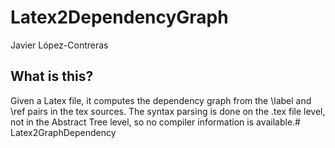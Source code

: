 # Latex2DependencyGraph
Javier López-Contreras

## What is this?
Given a Latex file, it computes the dependency graph from the \label and \ref pairs in the tex sources. The syntax parsing is done on the .tex file level, not in the Abstract Tree level, so no compiler information is available.# Latex2GraphDependency

